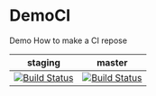 # DemoCI
Demo How to make a CI repose

|                                                                               staging                                                                              |                                                                            master                                                                           |
|:------------------------------------------------------------------------------------------------------------------------------------------------------------------:|:-----------------------------------------------------------------------------------------------------------------------------------------------------------:|
| [![Build Status](http://54.255.141.87:6969/httpAuth/app/rest/builds/buildType:Bunjee_BuildAndTestStaging/statusIcon.svg)](http://54.255.141.87:6969/overview.html) | [![Build Status](http://54.255.141.87:6969/httpAuth/app/rest/builds/buildType:Bunjee_DeployMaster/statusIcon.svg)](http://54.255.141.87:6969/overview.html) |
